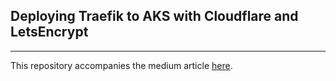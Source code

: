 ## Deploying Traefik to AKS with Cloudflare and LetsEncrypt
---

This repository accompanies the medium article [here](https://medium.com/@javaadpatel/deploying-traefik-to-aks-with-lets-encrypt-and-cloudflare-support-2a647bdf77e3).

